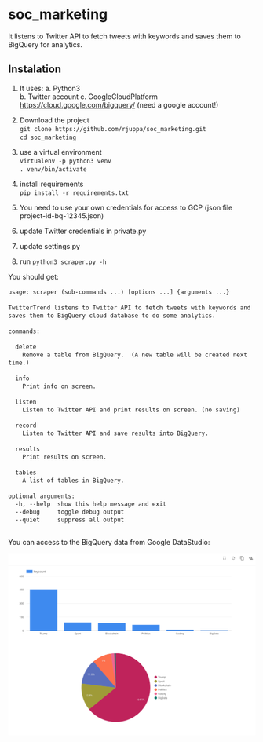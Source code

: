 # soc_marketing
It listens to Twitter API to fetch tweets with keywords and saves them to BigQuery for analytics.

## Instalation  
1. It uses: 
   a. Python3  
   b. Twitter account
   c. GoogleCloudPlatform https://cloud.google.com/bigquery/   (need a google account!)
  
2. Download the project  
`git clone https://github.com/rjuppa/soc_marketing.git`  
`cd soc_marketing`    

3. use a virtual environment  
`virtualenv -p python3 venv`  
`. venv/bin/activate`  
  
4. install requirements  
`pip install -r requirements.txt`  
  
5. You need to use your own credentials for access to GCP (json file project-id-bq-12345.json)  

6. update Twitter credentials in private.py

7. update settings.py

8. run `python3 scraper.py -h`

You should get:  
```
usage: scraper (sub-commands ...) [options ...] {arguments ...}

TwitterTrend listens to Twitter API to fetch tweets with keywords and saves them to BigQuery cloud database to do some analytics.
  
commands:  
  
  delete  
    Remove a table from BigQuery.  (A new table will be created next time.)  
  
  info  
    Print info on screen.  
  
  listen  
    Listen to Twitter API and print results on screen. (no saving)  
  
  record  
    Listen to Twitter API and save results into BigQuery.  
  
  results  
    Print results on screen.  
   
  tables  
    A list of tables in BigQuery.  
  
optional arguments:  
  -h, --help  show this help message and exit  
  --debug     toggle debug output  
  --quiet     suppress all output  
  
```
You can access to the BigQuery data from Google DataStudio:

![Alt text](visualization.png?raw=true "Trump rules them all!")


